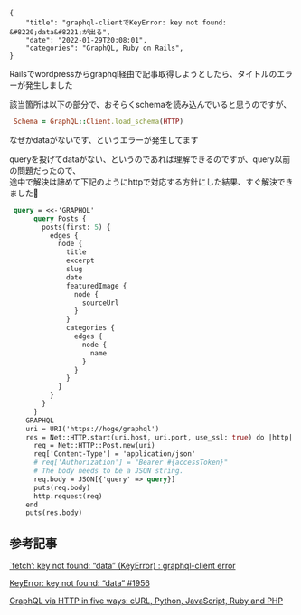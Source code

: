 ```metadata
{
    "title": "graphql-clientでKeyError: key not found: &#8220;data&#8221;が出る",
    "date": "2022-01-29T20:08:01",
    "categories": "GraphQL, Ruby on Rails",
}
```

Railsでwordpressからgraphql経由で記事取得しようとしたら、タイトルのエラーが発生しました

該当箇所は以下の部分で、おそらくschemaを読み込んでいると思うのですが、

```ruby
 Schema = GraphQL::Client.load_schema(HTTP)
```

なぜかdataがないです、というエラーが発生してます

queryを投げてdataがない、というのであれば理解できるのですが、query以前の問題だったので、<br>途中で解決は諦めて下記のようにhttpで対応する方針にした結果、すぐ解決できました🙌

```graphql
 query = <<-'GRAPHQL'
      query Posts {
        posts(first: 5) {
          edges {
            node {
              title
              excerpt
              slug
              date
              featuredImage {
                node {
                  sourceUrl
                }
              }
              categories {
                edges {
                  node {
                    name
                  }
                }
              }
            }
          }
        }
      }
    GRAPHQL
    uri = URI('https://hoge/graphql')
    res = Net::HTTP.start(uri.host, uri.port, use_ssl: true) do |http|
      req = Net::HTTP::Post.new(uri)
      req['Content-Type'] = 'application/json'
      # req['Authorization'] = "Bearer #{accessToken}"
      # The body needs to be a JSON string.
      req.body = JSON[{'query' => query}]
      puts(req.body)
      http.request(req)
    end
    puts(res.body)
```

## 参考記事

[`fetch’: key not found: “data” (KeyError) : graphql-client error](https://stackoverflow.com/questions/56540787/fetch-key-not-found-data-keyerror-graphql-client-error)

[KeyError: key not found: “data” #1956](https://github.com/rmosolgo/graphql-ruby/issues/1956)

[GraphQL via HTTP in five ways: cURL, Python, JavaScript, Ruby and PHP](https://www.contentful.com/blog/2021/01/14/GraphQL-via-HTTP-in-five-ways/)
